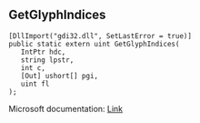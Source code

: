 ## GetGlyphIndices

```
[DllImport("gdi32.dll", SetLastError = true)]
public static extern uint GetGlyphIndices(
   IntPtr hdc,
   string lpstr,
   int c,
   [Out] ushort[] pgi,
   uint fl
);
```

Microsoft documentation: [Link](https://docs.microsoft.com/en-us/windows/win32/api/wingdi/nf-wingdi-getglyphindicesa)
